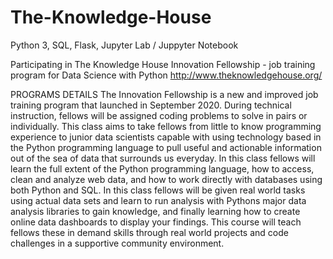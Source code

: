 # The-Knowledge-House
Python 3, SQL, Flask, Jupyter Lab / Juppyter Notebook

Participating in The Knowledge House Innovation Fellowship - job training program for Data Science with Python
http://www.theknowledgehouse.org/

PROGRAMS DETAILS
The Innovation Fellowship is a new and improved job training program that launched in September 2020. During technical instruction, fellows will be assigned coding problems to solve in pairs or individually. 
This class aims to take fellows from little to know programming experience to junior data scientists capable with using technology based in the Python programming language to pull useful and actionable information out of the sea of data that surrounds us everyday. In this class fellows will learn the full extent of the Python programming language, how to access, clean and analyze web data, and how to work directly with databases using both Python and SQL.
In this class fellows will be given real world tasks using actual data sets and learn to run analysis with Pythons major data analysis libraries to gain knowledge, and finally learning how to create online data dashboards to display your findings. This course will teach fellows these in demand skills through real world projects and code challenges in a supportive community environment.
